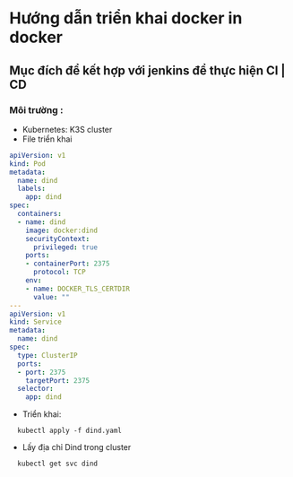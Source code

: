 # Hướng dẫn triển khai docker in docker
## Mục đích để kết hợp với jenkins để thực hiện CI | CD
### Môi trường : 
 * Kubernetes: K3S cluster
 * File triển khai 
``` yaml
apiVersion: v1
kind: Pod
metadata:
  name: dind
  labels:
    app: dind
spec:
  containers:
  - name: dind
    image: docker:dind
    securityContext:
      privileged: true
    ports:
    - containerPort: 2375
      protocol: TCP
    env:
    - name: DOCKER_TLS_CERTDIR
      value: ""
---
apiVersion: v1
kind: Service
metadata:
  name: dind
spec:
  type: ClusterIP
  ports:
  - port: 2375
    targetPort: 2375
  selector:
    app: dind
```

* Triển khai:
```shell
  kubectl apply -f dind.yaml
```

* Lấy địa chỉ Dind trong cluster
```shell
  kubectl get svc dind
```
